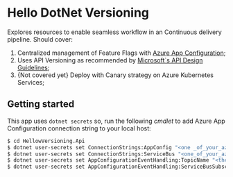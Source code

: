 # Hello DotNet Versioning

Explores resources to enable seamless workflow in an Continuous delivery pipeline.
Should cover:
1. Centralized management of Feature Flags with [Azure App Configuration](https://azure.microsoft.com/services/app-configuration);
2. Uses API Versioning as recommended by [Microsoft`s API Design Guidelines](https://docs.microsoft.com/en-us/azure/architecture/best-practices/api-design#uri-versioning);
3. {Not covered yet} Deploy with Canary strategy on Azure Kubernetes Services;

## Getting started

This app uses `dotnet secrets` so, run the following _cmdlet_ to add Azure App Configuration connection string to your local host:
```sh
$ cd HellowVersioning.Api
$ dotnet user-secrets set ConnectionStrings:AppConfig "<one _of_your_azure_app_configuration_connection_strings>" 
$ dotnet user-secrets set ConnectionStrings:ServiceBus "<one_of_your_azure_service_bus_connection_strings>"
$ dotnet user-secrets set AppConfigurationEventHandling:TopicName "<the_topic_name_that_will_receive_AppConfiguration_change_events>"
$ dotnet user-secrets set AppConfigurationEventHandling:ServiceBusSubscription "<the_service_bus_subscription_name_for_the_topic>"
```